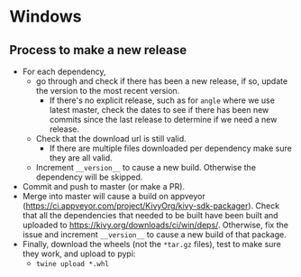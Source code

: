 Windows
=======

Process to make a new release
-----------------------------

* For each dependency, 
  * go through and check if there has been a new release, if so, update the version to the most recent version.
    * If there's no explicit release, such as for ``angle`` where we use latest master, check the dates to see if there has been new commits since the last release to determine if we need a new release.
  * Check that the download url is still valid.
    * If there are multiple files downloaded per dependency make sure they are all valid.
  * Increment ``__version__`` to cause a new build. Otherwise the dependency will be skipped.
* Commit and push to master (or make a PR).
* Merge into master will cause a build on appveyor (https://ci.appveyor.com/project/KivyOrg/kivy-sdk-packager). Check that all the dependencies that needed to be built have been built and uploaded to https://kivy.org/downloads/ci/win/deps/. Otherwise, fix the issue and increment ``__version__`` to cause a new build of that package.
* Finally, download the wheels (not the `*tar.gz` files), test to make sure they work, and upload to pypi:
  * ``twine upload *.whl``
